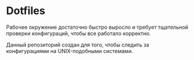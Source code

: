 # Dotfiles
Рабочее окружение достаточно быстро выросло и требует тщательной проверки конфигураций, чтобы все работало корректно.

Данный репозиторий создан для того, чтобы следить за конфигурациями на UNIX-подобными системами.
